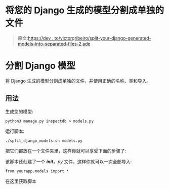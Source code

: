 # 将您的 Django 生成的模型分割成单独的文件

> 原文:[https://dev . to/victorqribeiro/split-your-django-generated-models-into-separated-files-2 ade](https://dev.to/victorqribeiro/split-your-django-generated-models-into-separated-files-2ade)

# [](#split-django-models)分割 Django 模型

将 Django 生成的模型分割成单独的文件，并使用正确的名称、类和导入。

## [](#usage)用法

生成您的模型:

```
python3 manage.py inspectdb > models.py 
```

运行脚本:

```
./split_django_models.sh models.py 
```

把它们都放在一个文件夹里，这样你就可以享受下面的步骤了:

该脚本还创建了一个 *__init__。py* 文件，这样你就可以一次全部导入:

```
from yourapp.models import * 
```

在这里获取脚本